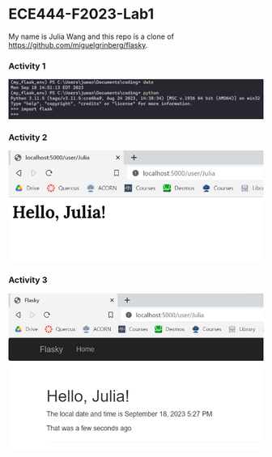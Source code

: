 # ECE444-F2023-Lab1
 

My name is Julia Wang and this repo is a clone of https://github.com/miguelgrinberg/flasky.

### Activity 1
![Alt text](image.png)

### Activity 2
![Alt text](image-1.png)

### Activity 3
![Alt text](image-2.png)
